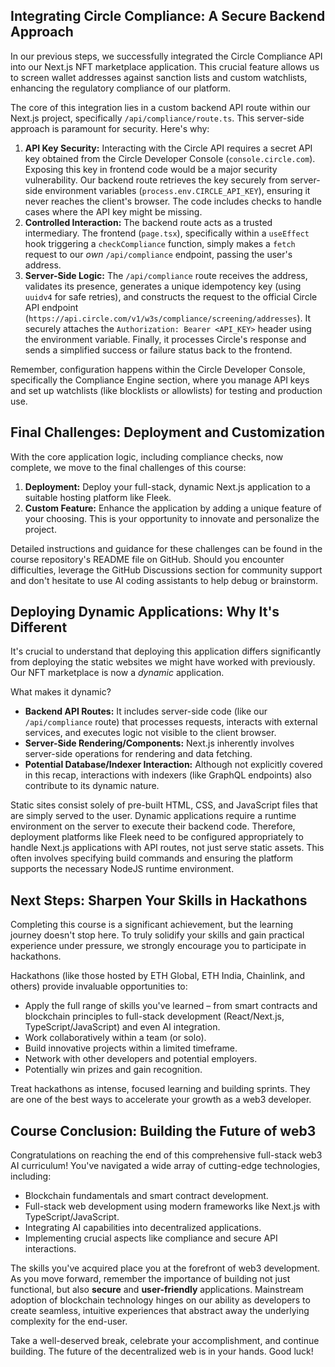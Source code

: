 ## Integrating Circle Compliance: A Secure Backend Approach

In our previous steps, we successfully integrated the Circle Compliance API into our Next.js NFT marketplace application. This crucial feature allows us to screen wallet addresses against sanction lists and custom watchlists, enhancing the regulatory compliance of our platform.

The core of this integration lies in a custom backend API route within our Next.js project, specifically `/api/compliance/route.ts`. This server-side approach is paramount for security. Here's why:

1.  **API Key Security:** Interacting with the Circle API requires a secret API key obtained from the Circle Developer Console (`console.circle.com`). Exposing this key in frontend code would be a major security vulnerability. Our backend route retrieves the key securely from server-side environment variables (`process.env.CIRCLE_API_KEY`), ensuring it never reaches the client's browser. The code includes checks to handle cases where the API key might be missing.
2.  **Controlled Interaction:** The backend route acts as a trusted intermediary. The frontend (`page.tsx`), specifically within a `useEffect` hook triggering a `checkCompliance` function, simply makes a `fetch` request to our *own* `/api/compliance` endpoint, passing the user's address.
3.  **Server-Side Logic:** The `/api/compliance` route receives the address, validates its presence, generates a unique idempotency key (using `uuidv4` for safe retries), and constructs the request to the official Circle API endpoint (`https://api.circle.com/v1/w3s/compliance/screening/addresses`). It securely attaches the `Authorization: Bearer <API_KEY>` header using the environment variable. Finally, it processes Circle's response and sends a simplified success or failure status back to the frontend.

Remember, configuration happens within the Circle Developer Console, specifically the Compliance Engine section, where you manage API keys and set up watchlists (like blocklists or allowlists) for testing and production use.

## Final Challenges: Deployment and Customization

With the core application logic, including compliance checks, now complete, we move to the final challenges of this course:

1.  **Deployment:** Deploy your full-stack, dynamic Next.js application to a suitable hosting platform like Fleek.
2.  **Custom Feature:** Enhance the application by adding a unique feature of your choosing. This is your opportunity to innovate and personalize the project.

Detailed instructions and guidance for these challenges can be found in the course repository's README file on GitHub. Should you encounter difficulties, leverage the GitHub Discussions section for community support and don't hesitate to use AI coding assistants to help debug or brainstorm.

## Deploying Dynamic Applications: Why It's Different

It's crucial to understand that deploying this application differs significantly from deploying the static websites we might have worked with previously. Our NFT marketplace is now a *dynamic* application.

What makes it dynamic?
*   **Backend API Routes:** It includes server-side code (like our `/api/compliance` route) that processes requests, interacts with external services, and executes logic not visible to the client browser.
*   **Server-Side Rendering/Components:** Next.js inherently involves server-side operations for rendering and data fetching.
*   **Potential Database/Indexer Interaction:** Although not explicitly covered in this recap, interactions with indexers (like GraphQL endpoints) also contribute to its dynamic nature.

Static sites consist solely of pre-built HTML, CSS, and JavaScript files that are simply served to the user. Dynamic applications require a runtime environment on the server to execute their backend code. Therefore, deployment platforms like Fleek need to be configured appropriately to handle Next.js applications with API routes, not just serve static assets. This often involves specifying build commands and ensuring the platform supports the necessary NodeJS runtime environment.

## Next Steps: Sharpen Your Skills in Hackathons

Completing this course is a significant achievement, but the learning journey doesn't stop here. To truly solidify your skills and gain practical experience under pressure, we strongly encourage you to participate in hackathons.

Hackathons (like those hosted by ETH Global, ETH India, Chainlink, and others) provide invaluable opportunities to:
*   Apply the full range of skills you've learned – from smart contracts and blockchain principles to full-stack development (React/Next.js, TypeScript/JavaScript) and even AI integration.
*   Work collaboratively within a team (or solo).
*   Build innovative projects within a limited timeframe.
*   Network with other developers and potential employers.
*   Potentially win prizes and gain recognition.

Treat hackathons as intense, focused learning and building sprints. They are one of the best ways to accelerate your growth as a web3 developer.

## Course Conclusion: Building the Future of web3

Congratulations on reaching the end of this comprehensive full-stack web3 AI curriculum! You've navigated a wide array of cutting-edge technologies, including:

*   Blockchain fundamentals and smart contract development.
*   Full-stack web development using modern frameworks like Next.js with TypeScript/JavaScript.
*   Integrating AI capabilities into decentralized applications.
*   Implementing crucial aspects like compliance and secure API interactions.

The skills you've acquired place you at the forefront of web3 development. As you move forward, remember the importance of building not just functional, but also **secure** and **user-friendly** applications. Mainstream adoption of blockchain technology hinges on our ability as developers to create seamless, intuitive experiences that abstract away the underlying complexity for the end-user.

Take a well-deserved break, celebrate your accomplishment, and continue building. The future of the decentralized web is in your hands. Good luck!
